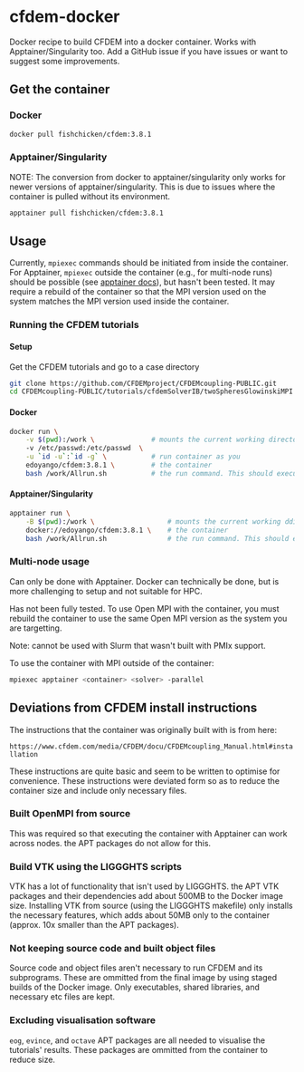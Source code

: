 # cfdem-docker
Docker recipe to build CFDEM into a docker container. Works with Apptainer/Singularity too.
Add a GitHub issue if you have issues or want to suggest some improvements.

## Get the container

### Docker

```bash
docker pull fishchicken/cfdem:3.8.1
```

### Apptainer/Singularity

NOTE: The conversion from docker to apptainer/singularity only works for newer versions of apptainer/singularity.
This is due to issues where the container is pulled without its environment.

```bash
apptainer pull fishchicken/cfdem:3.8.1
```

## Usage

Currently, `mpiexec` commands should be initiated from inside the container. For Apptainer, `mpiexec` outside the container (e.g., for multi-node runs) should be possible (see [apptainer docs](https://apptainer.org/docs/user/latest/mpi.html)), but hasn't been tested. It may require a rebuild of the container so that the MPI version used on the system matches the MPI version used inside the container.

### Running the CFDEM tutorials

#### Setup

Get the CFDEM tutorials and go to a case directory

```bash
git clone https://github.com/CFDEMproject/CFDEMcoupling-PUBLIC.git
cd CFDEMcoupling-PUBLIC/tutorials/cfdemSolverIB/twoSpheresGlowinskiMPI
```

#### Docker

```bash
docker run \
    -v $(pwd):/work \              # mounts the current working directory as /work in the container
    -v /etc/passwd:/etc/passwd  \
    -u `id -u`:`id -g` \           # run container as you
    edoyango/cfdem:3.8.1 \         # the container
    bash /work/Allrun.sh           # the run command. This should execute the entire example pipeline.
```

#### Apptainer/Singularity

```bash
apptainer run \
    -B $(pwd):/work \                  # mounts the current working ddirectory as /work in the container
    docker://edoyango/cfdem:3.8.1 \    # the container
    bash /work/Allrun.sh               # the run command. This should execute the entire example pipeline
```

### Multi-node usage

Can only be done with Apptainer. Docker can technically be done, but is more challenging to setup and not suitable for HPC.

Has not been fully tested. To use Open MPI with the container, you must rebuild the container to use the same Open MPI version as the system you are targetting. 

Note: cannot be used with Slurm that wasn't built with PMIx support.

To use the container with MPI outside of the container:

```bash
mpiexec apptainer <container> <solver> -parallel
```
## Deviations from CFDEM install instructions

The instructions that the container was originally built with is from here:

`https://www.cfdem.com/media/CFDEM/docu/CFDEMcoupling_Manual.html#installation`

These instructions are quite basic and seem to be written to optimise for convenience. These instructions were deviated form so as to reduce the container size and include only necessary files.

### Built OpenMPI from source

This was required so that executing the container with Apptainer can work across nodes. the APT packages do not allow for this.

### Build VTK using the LIGGGHTS scripts

VTK has a lot of functionality that isn't used by LIGGGHTS. the APT VTK packages and their dependencies add about 500MB to the Docker image size. Installing VTK from source (using the LIGGGHTS makefile)
only installs the necessary features, which adds about 50MB only to the container (approx. 10x smaller than the APT packages).

### Not keeping source code and built object files

Source code and object files aren't necessary to run CFDEM and its subprograms. These are ommitted from the final image by using staged builds of the Docker image.
Only executables, shared libraries, and necessary etc files are kept.

### Excluding visualisation software

`eog`, `evince`, and `octave` APT packages are all needed to visualise the tutorials' results. These packages are ommitted from the container to reduce size.

